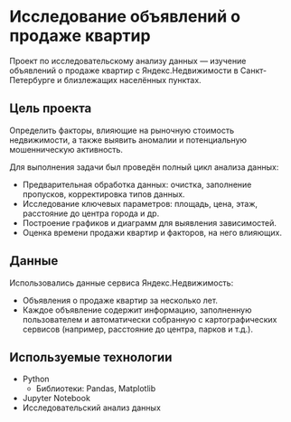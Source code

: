 # Исследование объявлений о продаже квартир

Проект по исследовательскому анализу данных — изучение объявлений о продаже квартир с Яндекс.Недвижимости в Санкт-Петербурге и близлежащих населённых пунктах.

## Цель проекта

Определить факторы, влияющие на рыночную стоимость недвижимости, а также выявить аномалии и потенциальную мошенническую активность.

Для выполнения задачи был проведён полный цикл анализа данных:
- Предварительная обработка данных: очистка, заполнение пропусков, корректировка типов данных.
- Исследование ключевых параметров: площадь, цена, этаж, расстояние до центра города и др.
- Построение графиков и диаграмм для выявления зависимостей.
- Оценка времени продажи квартир и факторов, на него влияющих.

## Данные

Использовались данные сервиса Яндекс.Недвижимость:
- Объявления о продаже квартир за несколько лет.
- Каждое объявление содержит информацию, заполненную пользователем и автоматически собранную с картографических сервисов (например, расстояние до центра, парков и т.д.).

## Используемые технологии

- Python
  - Библиотеки: Pandas, Matplotlib
- Jupyter Notebook
- Исследовательский анализ данных
